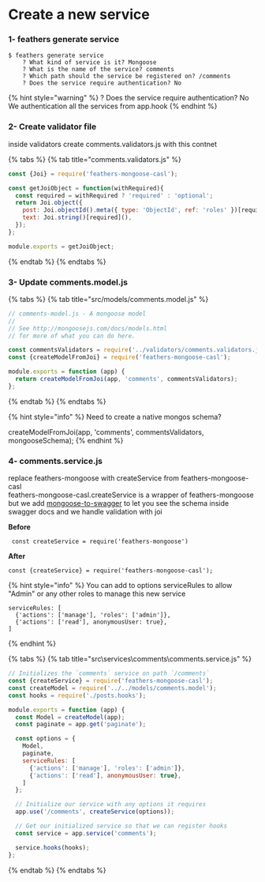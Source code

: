 # Create a new service

### 1- feathers generate service

```text
$ feathers generate service
    ? What kind of service is it? Mongoose
    ? What is the name of the service? comments
    ? Which path should the service be registered on? /comments
    ? Does the service require authentication? No
```

{% hint style="warning" %}
? Does the service require authentication? No  
We authentication all the services from app.hook
{% endhint %}

### 2- Create validator file

inside validators create  comments.validators.js with this contnet

{% tabs %}
{% tab title="comments.validators.js" %}
```javascript
const {Joi} = require('feathers-mongoose-casl');

const getJoiObject = function(withRequired){
  const required = withRequired ? 'required' : 'optional';
  return Joi.object({
    post: Joi.objectId().meta({ type: 'ObjectId', ref: 'roles' })[required](),
    text: Joi.string()[required](),
  });
};

module.exports = getJoiObject;
```
{% endtab %}
{% endtabs %}

### 3- Update comments.model.js

{% tabs %}
{% tab title="src/models/comments.model.js" %}
```javascript
// comments-model.js - A mongoose model
// 
// See http://mongoosejs.com/docs/models.html
// for more of what you can do here.

const commentsValidators = require('../validators/comments.validators.js');
const {createModelFromJoi} = require('feathers-mongoose-casl');

module.exports = function (app) {
  return createModelFromJoi(app, 'comments', commentsValidators);
};

```
{% endtab %}
{% endtabs %}

{% hint style="info" %}
Need to create a native mongos schema?

  
createModelFromJoi\(app, 'comments', commentsValidators, mongooseSchema\);
{% endhint %}

### 4- comments.service.js

replace feathers-mongoose with createService from feathers-mongoose-casl  
feathers-mongoose-casl.createService is a wrapper of feathers-mongoose but we add  [mongoose-to-swagger](https://www.npmjs.com/package/mongoose-to-swagger) to let you see the schema inside swagger docs and we handle validation with joi



**Before**

```text
 const createService = require('feathers-mongoose')
```

**After**

```text
const {createService} = require('feathers-mongoose-casl');
```

{% hint style="info" %}
You can add to options serviceRules to allow "Admin" or any other roles to manage this new service  


```text
serviceRules: [
  {'actions': ['manage'], 'roles': ['admin']},
  {'actions': ['read'], anonymousUser: true},
]
```
{% endhint %}

{% tabs %}
{% tab title="src\\services\\comments\\comments.service.js" %}
```javascript
// Initializes the `comments` service on path `/comments`
const {createService} = require('feathers-mongoose-casl');
const createModel = require('../../models/comments.model');
const hooks = require('./posts.hooks');

module.exports = function (app) {
  const Model = createModel(app);
  const paginate = app.get('paginate');

  const options = {
    Model,
    paginate,
    serviceRules: [
      {'actions': ['manage'], 'roles': ['admin']},
      {'actions': ['read'], anonymousUser: true},
    ]
  };

  // Initialize our service with any options it requires
  app.use('/comments', createService(options));

  // Get our initialized service so that we can register hooks
  const service = app.service('comments');

  service.hooks(hooks);
};

```
{% endtab %}
{% endtabs %}

### 



